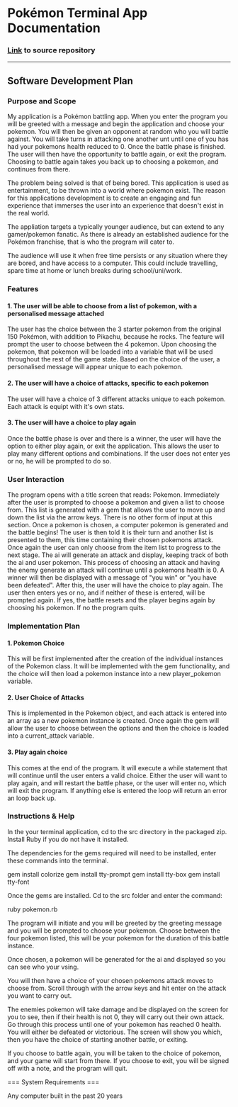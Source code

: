 # Pokémon Terminal App Documentation
### [Link](https://github.com/GregM1991/pokemonApp) to source repository
---
## Software Development Plan 
### Purpose and Scope
My application is a Pokémon battling app. When you enter the program you will be greeted with a message and begin the application and choose your pokemon. 
You will then be given an opponent at random who you will battle against. You will take turns in attacking one another unt until one of you has had your pokemons health reduced to 0. 
Once the battle phase is finished. The user will then have the opportunity to battle again, or exit the program. Choosing to battle again takes you back up to choosing a pokemon, and continues from there.

The problem being solved is that of being bored. This application is used as entertainment, to be thrown into a world where pokemon exist. The reason for this applications development is to create an engaging and fun experience that immerses the user into an experience that doesn't exist in the real world.

The appliation targets a typically younger audience, but can extend to any gamer/pokemon fanatic. As there is already an established audience for the Pokémon franchise, that is who the program will cater to.

The audience will use it when free time persists or any situation where they are bored, and have access to a computer. This could include travelling, spare time at home or lunch breaks during school/uni/work.

### Features
#### 1. The user will be able to choose from a list of pokemon, with a personalised message attached
The user has the choice between the 3 starter pokemon from the original 150 Pokémon, with addition to Pikachu, because he rocks. The feature will prompt the user to choose between the 4 pokemon. Upon choosing the pokemon, that pokemon will be loaded into a variable that will be used throughout the rest of the game state.
Based on the choice of the user, a personalised message will appear unique to each pokemon.
#### 2. The user will have a choice of attacks, specific to each pokemon
The user will have a choice of 3 different attacks unique to each pokemon. Each attack is equipt with it's own stats.
#### 3. The user will have a choice to play again
Once the battle phase is over and there is a winner, the user will have the option to either play again, or exit the application. This allows the user to play many different options and combinations. If the user does not enter yes or no, he will be prompted to do so.

### User Interaction
The program opens with a title screen that reads: Pokemon. Immediately after the user is prompted to choose a pokemon and given a list to choose from. This list is generated with a gem that allows the user to move up and down the list via the arrow keys. There is no other form of input at this section.
Once a pokemon is chosen, a computer pokemon is generated and the battle begins!
The user is then told it is their turn and another list is presented to them, this time containing their chosen pokemons attack. Once again the user can only choose from the item list to progress to the next stage.
The ai will generate an attack and display, keeping track of both the ai and user pokemon. 
This process of choosing an attack and having the enemy generate an attack will continue until a pokemons health is 0.
A winner will then be displayed with a message of "you win" or "you have been defeated".
After this, the user will have the choice to play again. The user then enters yes or no, and if neither of these is entered, will be prompted again. If yes, the battle resets and the player begins again by choosing his pokemon. If no the program quits.

### Implementation Plan
#### 1. Pokemon Choice
This will be first implemented after the creation of the individual instances of the Pokemon class. It will be implemented with the gem functionality, and the choice will then load a pokemon instance into a new player_pokemon variable.

#### 2. User Choice of Attacks
This is implemented in the Pokemon object, and each attack is entered into an array as a new pokemon instance is created. Once again the gem will allow the user to choose between the options and then the choice is loaded into a current_attack variable.

#### 3. Play again choice
This comes at the end of the program. It will execute a while statement that will continue until the user enters a valid choice. Either the user will want to play again, and will restart the battle phase, or the user will enter no, which will exit the program. If anything else is entered the loop will return an error an loop back up.

### Instructions & Help
In the your terminal application, cd to the src directory in the packaged zip. Install Ruby if you do not have it installed.

The dependencies for the gems required will need to be installed, enter these commands into the terminal. 

gem install colorize
gem install tty-prompt
gem install tty-box
gem install tty-font

Once the gems are installed. Cd to the src folder and enter the command: 

ruby pokemon.rb

The program will initiate and you will be greeted by the greeting message and you will be prompted to choose your pokemon. Choose between the four pokemon listed, this will be your pokemon for the duration of this battle instance.

Once chosen, a pokemon will be generated for the ai and displayed so you can see who your vsing.

You will then have a choice of your chosen pokemons attack moves to choose from. Scroll through with the arrow keys and hit enter on the attack you want to carry out.

The enemies pokemon will take damage and be displayed on the screen for you to see, then if their health is not 0, they will carry out their own attack.
Go through this process until one of your pokemon has reached 0 health.
You will either be defeated or victorious. The screen will show you which, then you have the choice of starting another battle, or exiting.

If you choose to battle again, you will be taken to the choice of pokemon, and your game will start from there. If you choose to exit, you will be signed off with a note, and the program will quit.

=== System Requirements ===

Any computer built in the past 20 years





